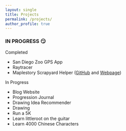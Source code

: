 ```yaml
---
layout: single
title: Projects
permalink: /projects/
author_profile: true
---
```


### IN PROGRESS :smirk:

Completed

- San Diego Zoo GPS App
- Raytracer
- Maplestory Scrapyard Helper ([GitHub](https://github.com/Hiroeme/scrapyardHelper) and [Webpage](https://scrapyard-helper.vercel.app/))

In Progress

- Blog Website
- Progression Journal
- Drawing Idea Recommender
- Drawing
- Run a 5K
- Learn littleroot on the guitar
- Learn 4000 Chinese Characters
